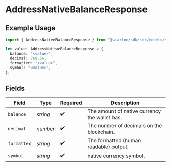 # AddressNativeBalanceResponse

## Example Usage

```typescript
import { AddressNativeBalanceResponse } from "@starton/sdk/sdk/models/shared";

let value: AddressNativeBalanceResponse = {
  balance: "<value>",
  decimal: 769.56,
  formatted: "<value>",
  symbol: "<value>",
};
```

## Fields

| Field                                         | Type                                          | Required                                      | Description                                   |
| --------------------------------------------- | --------------------------------------------- | --------------------------------------------- | --------------------------------------------- |
| `balance`                                     | *string*                                      | :heavy_check_mark:                            | The amount of native currency the wallet has. |
| `decimal`                                     | *number*                                      | :heavy_check_mark:                            | The number of decimals on the blockchain.     |
| `formatted`                                   | *string*                                      | :heavy_check_mark:                            | The formatted (human readable) output.        |
| `symbol`                                      | *string*                                      | :heavy_check_mark:                            | native currency symbol.                       |